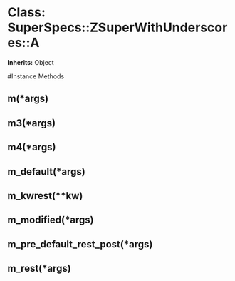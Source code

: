 # Class: SuperSpecs::ZSuperWithUnderscores::A
**Inherits:** Object
    




#Instance Methods
## m(*args) [](#method-i-m)

## m3(*args) [](#method-i-m3)

## m4(*args) [](#method-i-m4)

## m_default(*args) [](#method-i-m_default)

## m_kwrest(**kw) [](#method-i-m_kwrest)

## m_modified(*args) [](#method-i-m_modified)

## m_pre_default_rest_post(*args) [](#method-i-m_pre_default_rest_post)

## m_rest(*args) [](#method-i-m_rest)

